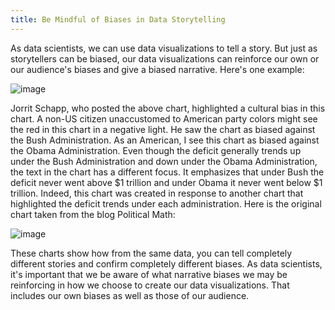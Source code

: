 ```yaml
---
title: Be Mindful of Biases in Data Storytelling
---
```

As data scientists, we can use data visualizations to tell a story. But just as storytellers can be biased, our data visualizations can reinforce our own or our audience's biases and give a biased narrative. Here's one example:

![image](https://user-images.githubusercontent.com/43195349/122490084-1eece480-cfaf-11eb-87ef-b538e0f42cd2.png)

Jorrit Schapp, who posted the above chart, highlighted a cultural bias in this chart. A non-US citizen unaccustomed to American party colors might see the red in this chart in a negative light. He saw the chart as biased against the Bush Administration. As an American, I see this chart as biased against the Obama Administration. Even though the deficit generally trends up under the Bush Administration and down under the Obama Administration, the text in the chart has a different focus. It emphasizes that under Bush the deficit never went above $1 trillion and under Obama it never went below $1 trillion. Indeed, this chart was created in response to another chart that highlighted the deficit trends under each administration. Here is the original chart taken from the blog Political Math:

![image](https://user-images.githubusercontent.com/43195349/122490159-53f93700-cfaf-11eb-873a-fdac4bb8d038.png)

These charts show how from the same data, you can tell completely different stories and confirm completely different biases.
As data scientists, it's important that we be aware of what narrative biases we may be reinforcing in how we choose to create our data visualizations. That includes our own biases as well as those of our audience.

<script src="https://utteranc.es/client.js"
        repo="valogonor/valogonor.github.io"
        issue-term="pathname"
        theme="github-light"
        crossorigin="anonymous"
        async>
</script>
